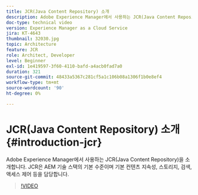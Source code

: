 ```yaml
---
title: JCR(Java Content Repository) 소개
description: Adobe Experience Manager에서 사용하는 JCR(Java Content Repository)에 대해 소개합니다. JCR은 AEM 기술 스택의 기본 수준이며 기본 컨텐츠 지속성, 스토리지, 검색, 액세스 제어 등을 담당합니다.
doc-type: technical video
version: Experience Manager as a Cloud Service
jira: KT-4643
thumbnail: 32030.jpg
topic: Architecture
feature: JCR
role: Architect, Developer
level: Beginner
exl-id: 1e419597-3f60-4110-bafd-a4acb0fad7a0
duration: 321
source-git-commit: 48433a5367c281cf5a1c106b08a1306f1b0e8ef4
workflow-type: tm+mt
source-wordcount: '90'
ht-degree: 0%

---
```


# JCR(Java Content Repository) 소개 {#introduction-jcr}

Adobe Experience Manager에서 사용하는 JCR(Java Content Repository)을 소개합니다. JCR은 AEM 기술 스택의 기본 수준이며 기본 컨텐츠 지속성, 스토리지, 검색, 액세스 제어 등을 담당합니다.

>[!VIDEO](https://video.tv.adobe.com/v/32030?quality=12&learn=on)
